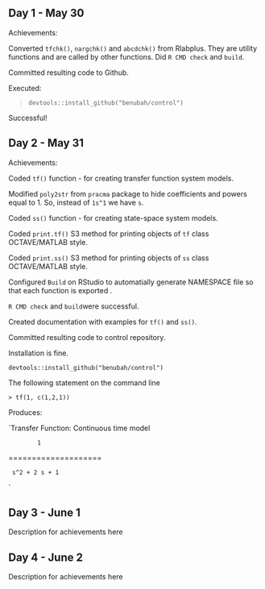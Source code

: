 ## Day 1 - May 30

Achievements:

Converted `tfchk()`, `nargchk()` and `abcdchk()` from Rlabplus. They are utility functions and are called by other functions.
Did `R CMD check` and `build`.

Committed resulting code to Github.

Executed: 
> `devtools::install_github("benubah/control")`

Successful!



## Day 2 - May 31

Achievements:

Coded `tf()` function - for creating transfer function system models.

Modified `poly2str` from `pracma` package to hide coefficients and powers equal to 1. So, instead of `1s^1` we have `s`.

Coded `ss()` function - for creating state-space system models.

Coded `print.tf()` S3 method for printing objects of `tf` class OCTAVE/MATLAB style.

Coded `print.ss()` S3 method for printing objects of `ss` class OCTAVE/MATLAB style.

Configured `Build` on RStudio to automatially generate NAMESPACE file so that each function is exported .

`R CMD check` and `build`were successful.

Created documentation with examples for `tf()` and `ss()`.

Committed resulting code to control repository. 

Installation is fine.

`devtools::install_github("benubah/control")`

The following statement on the command line

`> tf(1, c(1,2,1))`

Produces:

`Transfer Function: Continuous time model 

            1 
            
  ====================
  
     s^2 + 2 s + 1 
`




## Day 3 - June 1

Description for achievements here


## Day 4 - June 2

Description for achievements here
